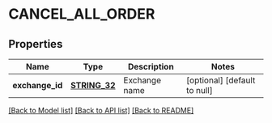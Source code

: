 # CANCEL_ALL_ORDER

## Properties
Name | Type | Description | Notes
------------ | ------------- | ------------- | -------------
**exchange_id** | [**STRING_32**](STRING_32.md) | Exchange name | [optional] [default to null]

[[Back to Model list]](../README.md#documentation-for-models) [[Back to API list]](../README.md#documentation-for-api-endpoints) [[Back to README]](../README.md)


